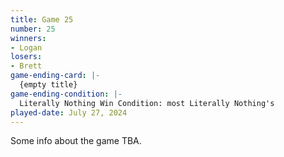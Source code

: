 ```yaml
---
title: Game 25
number: 25
winners: 
- Logan
losers: 
- Brett
game-ending-card: |-
  {empty title}
game-ending-condition: |-
  Literally Nothing Win Condition: most Literally Nothing's
played-date: July 27, 2024
---
```

Some info about the game TBA.
